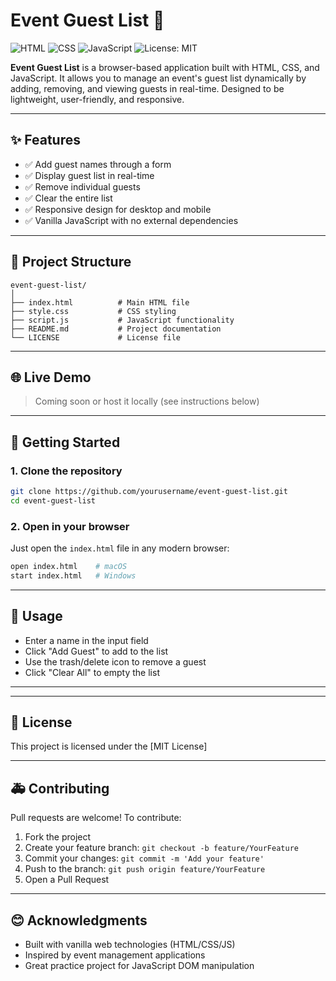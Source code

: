 # Event Guest List 🎉

![HTML](https://img.shields.io/badge/HTML-5-orange.svg)
![CSS](https://img.shields.io/badge/CSS-3-blue.svg)
![JavaScript](https://img.shields.io/badge/JavaScript-ES6-yellow.svg)
![License: MIT](https://img.shields.io/badge/License-MIT-green.svg)

**Event Guest List** is a browser-based application built with HTML, CSS, and JavaScript. It allows you to manage an event's guest list dynamically by adding, removing, and viewing guests in real-time. Designed to be lightweight, user-friendly, and responsive.

---

## ✨ Features

* ✅ Add guest names through a form
* ✅ Display guest list in real-time
* ✅ Remove individual guests
* ✅ Clear the entire list
* ✅ Responsive design for desktop and mobile
* ✅ Vanilla JavaScript with no external dependencies

---

## 📁 Project Structure

```
event-guest-list/
│
├── index.html          # Main HTML file
├── style.css           # CSS styling
├── script.js           # JavaScript functionality
├── README.md           # Project documentation
└── LICENSE             # License file
```

---

## 🌐 Live Demo

> Coming soon or host it locally (see instructions below)

---

## 🚀 Getting Started

### 1. Clone the repository

```bash
git clone https://github.com/yourusername/event-guest-list.git
cd event-guest-list
```

### 2. Open in your browser

Just open the `index.html` file in any modern browser:

```bash
open index.html    # macOS
start index.html   # Windows
```

---

## 🔄 Usage

* Enter a name in the input field
* Click "Add Guest" to add to the list
* Use the trash/delete icon to remove a guest
* Click "Clear All" to empty the list

---

---

## 🚪 License

This project is licensed under the [MIT License]

---

## 🚑 Contributing

Pull requests are welcome! To contribute:

1. Fork the project
2. Create your feature branch: `git checkout -b feature/YourFeature`
3. Commit your changes: `git commit -m 'Add your feature'`
4. Push to the branch: `git push origin feature/YourFeature`
5. Open a Pull Request

---

## 😊 Acknowledgments

* Built with vanilla web technologies (HTML/CSS/JS)
* Inspired by event management applications
* Great practice project for JavaScript DOM manipulation
